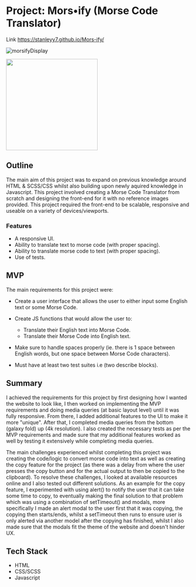 # Project: Mors•ify (Morse Code Translator)

Link https://stanleyy7.github.io/Mors-ify/

![morsifyDisplay](https://user-images.githubusercontent.com/119549394/212604034-ddce2d75-fbc8-485f-9610-7ea056839546.png)

<img width="250" src="https://github.com/StanleyY7/Mors-ify/actions/workflows/tests.yml/badge.svg"/>

## Outline

The main aim of this project was to expand on previous knowledge around HTML & SCSS/CSS whilst also building upon newly aquired knowledge in Javascript. This project involved creating a Morse Code Translator from scratch and designing the front-end for it with no reference images provided. This project required the front-end to be scalable, responsive and useable on a variety of devices/viewports.

### Features

- A responsive UI.
- Ability to translate text to morse code (with proper spacing).
- Ability to translate morse code to text (with proper spacing).
- Use of tests.

## MVP

The main requirements for this project were:

- Create a user interface that allows the user to either input some English text or some Morse Code.
- Create JS functions that would allow the user to:

  - Translate their English text into Morse Code.
  - Translate their Morse Code into English text.

- Make sure to handle spaces properly (ie. there is 1 space between English words, but one space between Morse Code characters).
- Must have at least two test suites i.e (two describe blocks).

## Summary

I achieved the requirements for this project by first designing how I wanted the website to look like, I then worked on implementing the MVP requirements and doing media queries (at basic layout level) until it was fully responsive. From there, I added additional features to the UI to make it more "unique". After that, I completed media queries from the bottom (galaxy fold) up (4k resolution). I also created the necessary tests as per the MVP requirements and made sure that my additional features worked as well by testing it extensively while completing media queries. 

The main challenges experienced whilst completing this project was creating the code/logic to convert morse code into text as well as creating the copy feature for the project (as there was a delay from where the user presses the copy button and for the actual output to then be copied to the clipboard). To resolve these challenges, I looked at available resources online and I also tested out different solutions. As an example for the copy feature, I experimented with using alert() to notify the user that it can take some time to copy, to eventually making the final solution to that problem which was using a combination of setTimeout() and modals, more specifically I made an alert modal to the user first that it was copying, the copying then starts/ends, whilst a setTimeout then runs to ensure user is only alerted via another model after the copying has finished, whilst I also made sure that the modals fit the theme of the website and doesn't hinder UX. 

## Tech Stack

- HTML
- CSS/SCSS
- Javascript
